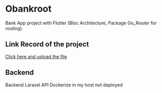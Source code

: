 # Obankroot

Bank App project with Flutter (Bloc Architecture, Package Go_Router for routing).

## Link Record of the project

[Click here and upload the file](Obankroot_recording.mp4)

## Backend

Backend Laravel API Dockerize in my host not deployed
